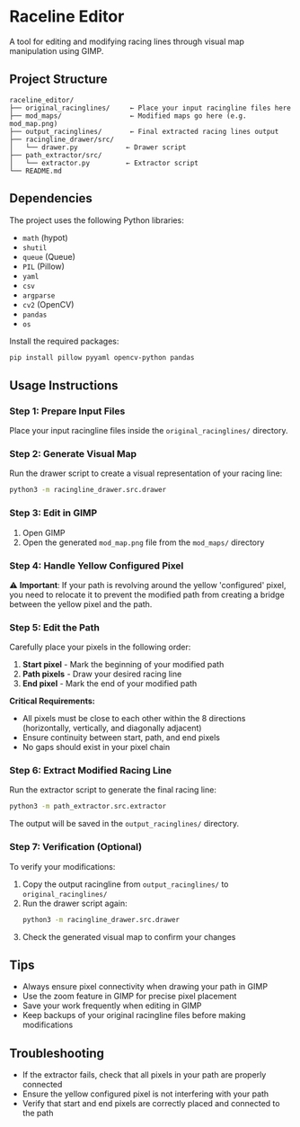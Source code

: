 # Raceline Editor

A tool for editing and modifying racing lines through visual map manipulation using GIMP.

## Project Structure

```
raceline_editor/
├── original_racinglines/     ← Place your input racingline files here
├── mod_maps/                 ← Modified maps go here (e.g. mod_map.png)
├── output_racinglines/       ← Final extracted racing lines output
├── racingline_drawer/src/
│   └── drawer.py            ← Drawer script
├── path_extractor/src/
│   └── extractor.py         ← Extractor script
└── README.md
```

## Dependencies

The project uses the following Python libraries:
- `math` (hypot)
- `shutil`
- `queue` (Queue)
- `PIL` (Pillow)
- `yaml`
- `csv`
- `argparse`
- `cv2` (OpenCV)
- `pandas`
- `os`

Install the required packages:
```bash
pip install pillow pyyaml opencv-python pandas
```

## Usage Instructions

### Step 1: Prepare Input Files
Place your input racingline files inside the `original_racinglines/` directory.

### Step 2: Generate Visual Map
Run the drawer script to create a visual representation of your racing line:
```bash
python3 -m racingline_drawer.src.drawer
```

### Step 3: Edit in GIMP
1. Open GIMP
2. Open the generated `mod_map.png` file from the `mod_maps/` directory

### Step 4: Handle Yellow Configured Pixel
⚠️ **Important**: If your path is revolving around the yellow 'configured' pixel, you need to relocate it to prevent the modified path from creating a bridge between the yellow pixel and the path.

### Step 5: Edit the Path
Carefully place your pixels in the following order:
1. **Start pixel** - Mark the beginning of your modified path
2. **Path pixels** - Draw your desired racing line
3. **End pixel** - Mark the end of your modified path

**Critical Requirements:**
- All pixels must be close to each other within the 8 directions (horizontally, vertically, and diagonally adjacent)
- Ensure continuity between start, path, and end pixels
- No gaps should exist in your pixel chain

### Step 6: Extract Modified Racing Line
Run the extractor script to generate the final racing line:
```bash
python3 -m path_extractor.src.extractor
```

The output will be saved in the `output_racinglines/` directory.

### Step 7: Verification (Optional)
To verify your modifications:
1. Copy the output racingline from `output_racinglines/` to `original_racinglines/`
2. Run the drawer script again:
   ```bash
   python3 -m racingline_drawer.src.drawer
   ```
3. Check the generated visual map to confirm your changes

## Tips
- Always ensure pixel connectivity when drawing your path in GIMP
- Use the zoom feature in GIMP for precise pixel placement
- Save your work frequently when editing in GIMP
- Keep backups of your original racingline files before making modifications

## Troubleshooting
- If the extractor fails, check that all pixels in your path are properly connected
- Ensure the yellow configured pixel is not interfering with your path
- Verify that start and end pixels are correctly placed and connected to the path